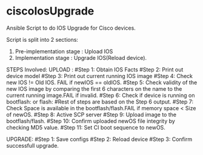 # ciscoIosUpgrade
Ansible Script to do IOS Upgrade for Cisco devices.

Script is split into 2 sections:
1) Pre-implementation stage : Upload IOS 
2) Implementation stage : Upgrade IOS(Reload device).

STEPS Involved:
UPLOAD :
#Step 1: Obtain IOS Facts
#Step 2: Print out device model
#Step 3: Print out current running IOS image
#Step 4: Check new IOS != Old IOS. FAIL if newIOS == oldIOS.
#Step 5: Check validity of the new IOS image by comparing the first 6 characters on the name to the current running image.FAIL if invalid.
#Step 6: Check if device is running on bootflash: or flash:
#Rest of steps are based on the Step 6 output.
#Step 7: Check Space is available in the bootflash/flash.FAIL if memory space < Size of newOS.
#Step 8: Active SCP server
#Step 9: Upload image to the bootflash/flash.
#Step 10: Confirm uploaded newOS file integrity by checking MD5 value.
#Step 11: Set CI boot sequence to newOS.

UPGRADE:
#Step 1: Save configs
#Step 2: Reload device
#Step 3: Confirm successfull upgrade.

